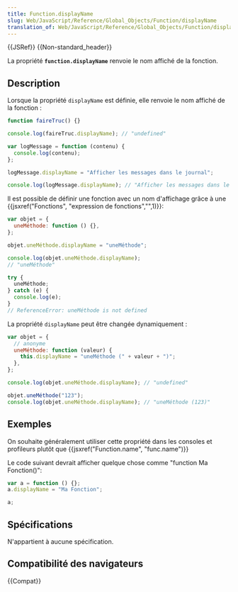 ```yaml
---
title: Function.displayName
slug: Web/JavaScript/Reference/Global_Objects/Function/displayName
translation_of: Web/JavaScript/Reference/Global_Objects/Function/displayName
---
```


{{JSRef}} {{Non-standard_header}}

La propriété **`function.displayName`** renvoie le nom affiché de la fonction.

## Description

Lorsque la propriété `displayName` est définie, elle renvoie le nom affiché de la fonction :

```js
function faireTruc() {}

console.log(faireTruc.displayName); // "undefined"

var logMessage = function (contenu) {
  console.log(contenu);
};

logMessage.displayName = "Afficher les messages dans le journal";

console.log(logMessage.displayName); // "Afficher les messages dans le journal"
```

Il est possible de définir une fonction avec un nom d'affichage grâce à une {{jsxref("Fonctions", "expression de fonctions","",1)}}:

```js
var objet = {
  uneMéthode: function () {},
};

objet.uneMéthode.displayName = "uneMéthode";

console.log(objet.uneMéthode.displayName);
// "uneMéthode"

try {
  uneMéthode;
} catch (e) {
  console.log(e);
}
// ReferenceError: uneMéthode is not defined
```

La propriété `displayName` peut être changée dynamiquement :

```js
var objet = {
  // anonyme
  uneMéthode: function (valeur) {
    this.displayName = "uneMéthode (" + valeur + ")";
  },
};

console.log(objet.uneMéthode.displayName); // "undefined"

objet.uneMéthode("123");
console.log(objet.uneMéthode.displayName); // "uneMéthode (123)"
```

## Exemples

On souhaite généralement utiliser cette propriété dans les consoles et profileurs plutôt que {{jsxref("Function.name", "func.name")}}

Le code suivant devrait afficher quelque chose comme "function Ma Fonction()":

```js
var a = function () {};
a.displayName = "Ma Fonction";

a;
```

## Spécifications

N'appartient à aucune spécification.

## Compatibilité des navigateurs

{{Compat}}
